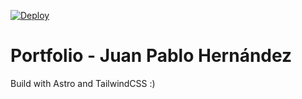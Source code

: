 [![Deploy](https://github.com/juanpahv/portfolio/actions/workflows/deploy.yaml/badge.svg)](https://github.com/juanpahv/portfolio/actions/workflows/deploy.yaml)

# Portfolio - Juan Pablo Hernández
Build with Astro and TailwindCSS :)